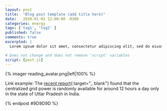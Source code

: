 ```yaml
---
layout: post
title:  "Blog post template (add title here)"
date:   2020-01-01 12:00:00 -0300
categories: energy
tags: ['tag1', 'tag2' ]
published: false
comments: true
excerpted: |
  Lorem ipsum dolor sit amet, consectetur adipiscing elit, sed do eiusmod tempor incididunt ut labore et dolore magna aliqua. Ut enim ad minim veniam, quis nostrud exercitation ullamco laboris nisi ut aliquip ex ea commodo consequat. Duis aute irure dolor in reprehenderit in voluptate velit esse cillum dolore eu fugiat nulla pariatur. Excepteur sint occaecat cupidatat non proident, sunt in culpa qui officia deserunt mollit anim id est laborum.

# Does not change and does not remove 'script' variables
script: [post.js]
---
```

{% imager reading_avatar.png|left|100% %}

Link example: The [recent report](https://www.ceew.in/publications/access-clean-cooking-energy-and-electricity){:target="_ blank"} found that the centralized grid power is randomly available for around 12 hours a day only in the state of Uttar Pradesh in India.

{% endpost #9D9D9D %}
